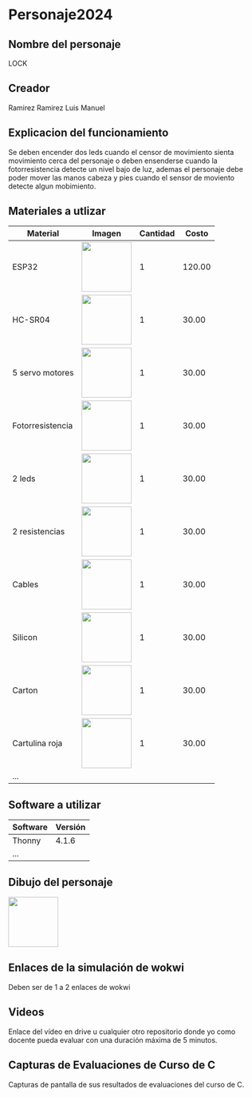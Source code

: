 # Personaje2024
## Nombre del personaje
LOCK
## Creador
Ramirez Ramirez Luis Manuel
## Explicacion del funcionamiento
Se deben encender dos leds cuando el censor de movimiento sienta movimiento cerca del personaje o deben ensenderse cuando la fotorresistencia detecte un nivel bajo de luz, ademas el personaje debe poder mover las manos cabeza y pies cuando el sensor de moviento detecte algun mobimiento.

## Materiales a utlizar
|Material|Imagen|Cantidad|Costo|
|--|--|--|--|
|ESP32|<img src="https://github.com/user-attachments/assets/0d280367-493e-4f7c-a587-36e1f822116b" width="100"/>|1|120.00|
|HC-SR04|<img width="100" src="https://github.com/user-attachments/assets/e8f3a364-83e3-4194-9eb1-15547012fb1b" />|1|30.00|
|5 servo motores|<img width="100" src="https://www.aranacorp.com/wp-content/uploads/towerpro-servo-sg90.jpg" />|1|30.00|
|Fotorresistencia|<img width="100" src="https://wp.7robot.net/wp-content/uploads/2018/07/LDR_Arduino.jpg" />|1|30.00|
|2 leds|<img width="100" src="https://www.steren.com.mx/media/catalog/product/cache/bb0cad18a6adb5d17b0efd58f4201a2f/image/1709082e0/led-de-5-mm-color-rojo-claro.jpg" />|1|30.00|
|2 resistencias|<img width="100" src="https://uelectronics.com/wp-content/uploads/2023/03/Resistencias-1W.jpg" />|1|30.00|
|Cables|<img width="100" src="https://http2.mlstatic.com/D_NQ_NP_2X_637462-MLM44450253267_122020-F.webp" />|1|30.00|
|Silicon|<img width="100" src="https://www.officedepot.com.mx/medias/61154-1200ftw?context=bWFzdGVyfHJvb3R8NzA3MDl8aW1hZ2UvZ2lmfGFHSmlMMmcwTlM4NU1EY3dOVEkzTnpBNU1qRTBMbWRwWmd8MjRlNzhkZGIzY2M2M2Q1MjkyYWZmZDBmMzk5ODE0NzUzYWRhOWQ3ZDFkMGFlNTAxNzIxYmFjNmYwZTAxMzA5Yg" />|1|30.00|
|Carton|<img width="100" src="https://m.media-amazon.com/images/I/61Fwr6MU17L._AC_SX679_.jpg" />|1|30.00|
|Cartulina roja|<img width="100" src="https://papeleriadelahorro.mx/cdn/shop/products/0001_x800_6bc9c6f9-dbf4-43a9-944d-760c48e9e427.jpg?v=1675381930&width=1600" />|1|30.00|
|...||||

## Software a utilizar
|Software|Versión|
|--|--|
|Thonny|4.1.6|
|...||

## Dibujo del personaje
<img width="100" src="..//Dibujo.jpg"/>

## Enlaces de la simulación de wokwi
Deben ser de 1 a 2 enlaces de wokwi

## Videos
Enlace del vídeo en drive u cualquier otro repositorio donde yo como docente pueda evaluar con una duración máxima de 5 minutos.

## Capturas de Evaluaciones de Curso de C
Capturas de pantalla de sus resultados de evaluaciones del curso de C.
